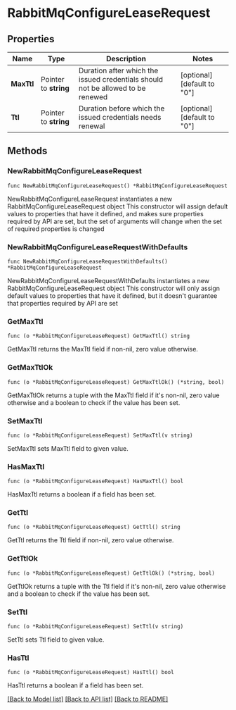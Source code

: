 # RabbitMqConfigureLeaseRequest


## Properties

Name | Type | Description | Notes
------------ | ------------- | ------------- | -------------
**MaxTtl** | Pointer to **string** | Duration after which the issued credentials should not be allowed to be renewed | [optional] [default to "0"]
**Ttl** | Pointer to **string** | Duration before which the issued credentials needs renewal | [optional] [default to "0"]



## Methods


### NewRabbitMqConfigureLeaseRequest

`func NewRabbitMqConfigureLeaseRequest() *RabbitMqConfigureLeaseRequest`

NewRabbitMqConfigureLeaseRequest instantiates a new RabbitMqConfigureLeaseRequest object
This constructor will assign default values to properties that have it defined,
and makes sure properties required by API are set, but the set of arguments
will change when the set of required properties is changed

### NewRabbitMqConfigureLeaseRequestWithDefaults

`func NewRabbitMqConfigureLeaseRequestWithDefaults() *RabbitMqConfigureLeaseRequest`

NewRabbitMqConfigureLeaseRequestWithDefaults instantiates a new RabbitMqConfigureLeaseRequest object
This constructor will only assign default values to properties that have it defined,
but it doesn't guarantee that properties required by API are set


### GetMaxTtl

`func (o *RabbitMqConfigureLeaseRequest) GetMaxTtl() string`

GetMaxTtl returns the MaxTtl field if non-nil, zero value otherwise.

### GetMaxTtlOk

`func (o *RabbitMqConfigureLeaseRequest) GetMaxTtlOk() (*string, bool)`

GetMaxTtlOk returns a tuple with the MaxTtl field if it's non-nil, zero value otherwise
and a boolean to check if the value has been set.

### SetMaxTtl

`func (o *RabbitMqConfigureLeaseRequest) SetMaxTtl(v string)`

SetMaxTtl sets MaxTtl field to given value.


### HasMaxTtl

`func (o *RabbitMqConfigureLeaseRequest) HasMaxTtl() bool`

HasMaxTtl returns a boolean if a field has been set.




### GetTtl

`func (o *RabbitMqConfigureLeaseRequest) GetTtl() string`

GetTtl returns the Ttl field if non-nil, zero value otherwise.

### GetTtlOk

`func (o *RabbitMqConfigureLeaseRequest) GetTtlOk() (*string, bool)`

GetTtlOk returns a tuple with the Ttl field if it's non-nil, zero value otherwise
and a boolean to check if the value has been set.

### SetTtl

`func (o *RabbitMqConfigureLeaseRequest) SetTtl(v string)`

SetTtl sets Ttl field to given value.


### HasTtl

`func (o *RabbitMqConfigureLeaseRequest) HasTtl() bool`

HasTtl returns a boolean if a field has been set.









[[Back to Model list]](../README.md#documentation-for-models) [[Back to API list]](../README.md#documentation-for-api-endpoints) [[Back to README]](../README.md)


